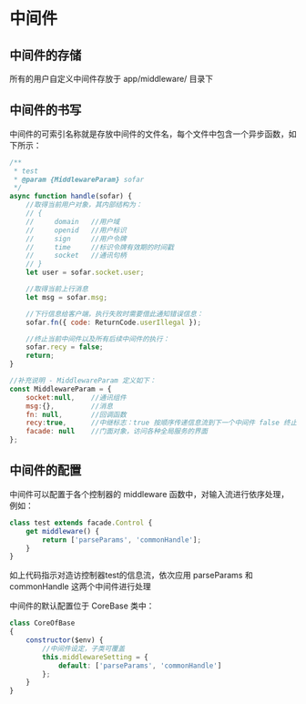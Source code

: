 # 中间件

## 中间件的存储

所有的用户自定义中间件存放于 app/middleware/ 目录下

## 中间件的书写

中间件的可索引名称就是存放中间件的文件名，每个文件中包含一个异步函数，如下所示：

```js
/**
 * test
 * @param {MiddlewareParam} sofar
 */
async function handle(sofar) {
    //取得当前用户对象，其内部结构为：
    // {
    //     domain   //用户域
    //     openid   //用户标识
    //     sign     //用户令牌
    //     time     //标识令牌有效期的时间戳
    //     socket   //通讯句柄
    // }
    let user = sofar.socket.user;

    //取得当前上行消息
    let msg = sofar.msg;

    //下行信息给客户端，执行失败时需要借此通知错误信息：
    sofar.fn({ code: ReturnCode.userIllegal });

    //终止当前中间件以及所有后续中间件的执行：
    sofar.recy = false; 
    return;
}

//补充说明 - MiddlewareParam 定义如下：
const MiddlewareParam = {
    socket:null,    //通讯组件
    msg:{},         //消息
    fn: null,       //回调函数
    recy:true,      //中继标志：true 按顺序传递信息流到下一个中间件 false 终止传递
    facade: null    //门面对象，访问各种全局服务的界面
};
```

## 中间件的配置

中间件可以配置于各个控制器的 middleware 函数中，对输入流进行依序处理，例如：

```js
class test extends facade.Control {
    get middleware() {
        return ['parseParams', 'commonHandle'];
    }
}
```
如上代码指示对造访控制器test的信息流，依次应用 parseParams 和 commonHandle 这两个中间件进行处理

中间件的默认配置位于 CoreBase 类中：

```js
class CoreOfBase
{
    constructor($env) {
        //中间件设定，子类可覆盖
        this.middlewareSetting = {
            default: ['parseParams', 'commonHandle']
        };
    }
}
```
